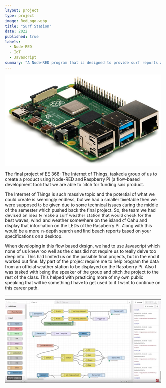 ```yaml
---
layout: project
type: project
image: RedLogo.webp
title: "Surf Station"
date: 2022
published: true
labels:
  - Node-RED
  - IoT
  - Javascript
summary: "A Node-RED program that is designed to provide surf reports around Hawaii to pick the best spot to surf."
---
```


<img class="img-fluid" src="RaspberryPi.jpg">

The final project of EE 368: The Internet of Things, tasked a group of us to create a product using Node-RED and Raspberry Pi (a flow-based development tool) that we are able to pitch for funding said product.

The Internet of Things is such massive topic and the potential of what we could create is seemingly endless, but we had a smaller timetable then we were supposed to be given due to some technical issues during the middle of the semester which pushed back the final project. So, the team we had devised an idea to make a surf weather station that would check for the best waves, wind, and weather somewhere on the island of Oahu and display that information on the LEDs of the Raspberry Pi. Along with this would be a more in-depth search and find beach reports based on your specifications on a desktop.

When developing in this flow based design, we had to use Javascript which none of us knew too well as the class did not require us to really delve too deep into. This had limited us on the possible final projects, but in the end it worked out fine. My part of the project require me to help program the data from an official weather station to be displayed on the Raspberry Pi. Also I was tasked with being the speaker of the group and pitch the project to the rest of the class. This helped with practicing more of my own public speaking that will be something I have to get used to if I want to continue on this career path. 
</pre>

<hr>

<img class="img-fluid" src="NodeRedFlow1.webp">
